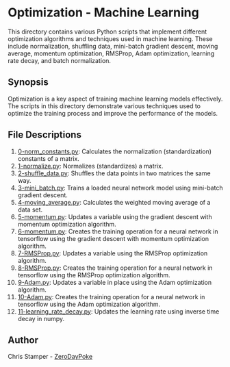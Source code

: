 # Optimization - Machine Learning

This directory contains various Python scripts that implement different optimization algorithms and techniques used in machine learning. These include normalization, shuffling data, mini-batch gradient descent, moving average, momentum optimization, RMSProp, Adam optimization, learning rate decay, and batch normalization.

## Synopsis

Optimization is a key aspect of training machine learning models effectively. The scripts in this directory demonstrate various techniques used to optimize the training process and improve the performance of the models.

## File Descriptions

1. [0-norm_constants.py](https://github.com/ZeroDayPoke/holbertonschool-machine_learning/tree/main/supervised_learning/optimization/0-norm_constants.py): Calculates the normalization (standardization) constants of a matrix.
2. [1-normalize.py](https://github.com/ZeroDayPoke/holbertonschool-machine_learning/tree/main/supervised_learning/optimization/1-normalize.py): Normalizes (standardizes) a matrix.
3. [2-shuffle_data.py](https://github.com/ZeroDayPoke/holbertonschool-machine_learning/tree/main/supervised_learning/optimization/2-shuffle_data.py): Shuffles the data points in two matrices the same way.
4. [3-mini_batch.py](https://github.com/ZeroDayPoke/holbertonschool-machine_learning/tree/main/supervised_learning/optimization/3-mini_batch.py): Trains a loaded neural network model using mini-batch gradient descent.
5. [4-moving_average.py](https://github.com/ZeroDayPoke/holbertonschool-machine_learning/tree/main/supervised_learning/optimization/4-moving_average.py): Calculates the weighted moving average of a data set.
6. [5-momentum.py](https://github.com/ZeroDayPoke/holbertonschool-machine_learning/tree/main/supervised_learning/optimization/5-momentum.py): Updates a variable using the gradient descent with momentum optimization algorithm.
7. [6-momentum.py](https://github.com/ZeroDayPoke/holbertonschool-machine_learning/tree/main/supervised_learning/optimization/6-momentum.py): Creates the training operation for a neural network in tensorflow using the gradient descent with momentum optimization algorithm.
8. [7-RMSProp.py](https://github.com/ZeroDayPoke/holbertonschool-machine_learning/tree/main/supervised_learning/optimization/7-RMSProp.py): Updates a variable using the RMSProp optimization algorithm.
9. [8-RMSProp.py](https://github.com/ZeroDayPoke/holbertonschool-machine_learning/tree/main/supervised_learning/optimization/8-RMSProp.py): Creates the training operation for a neural network in tensorflow using the RMSProp optimization algorithm.
10. [9-Adam.py](https://github.com/ZeroDayPoke/holbertonschool-machine_learning/tree/main/supervised_learning/optimization/9-Adam.py): Updates a variable in place using the Adam optimization algorithm.
11. [10-Adam.py](https://github.com/ZeroDayPoke/holbertonschool-machine_learning/tree/main/supervised_learning/optimization/10-Adam.py): Creates the training operation for a neural network in tensorflow using the Adam optimization algorithm.
12. [11-learning_rate_decay.py](https://github.com/ZeroDayPoke/holbertonschool-machine_learning/tree/main/supervised_learning/optimization/11-learning_rate_decay.py): Updates the learning rate using inverse time decay in numpy.

## Author

Chris Stamper - [ZeroDayPoke](https://github.com/ZeroDayPoke)
